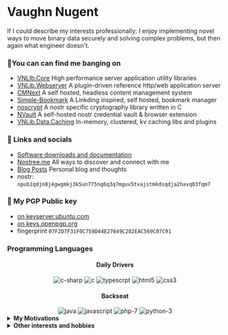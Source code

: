 # Vaughn Nugent
If I could describe my interests professionally: I enjoy implementing novel ways to move binary data securely and solving complex problems, but then again what engineer doesn't.  

### 🔨You can can find me banging on
- [VNLIb.Core](https://github.com/VnUgE/VNLib.Core) High performance server application utility libraries
- [VNLib.Webserver](https://github.com/VnUgE/VNLib.Webserver) A plugin-driven reference http/web application server
- [CMNext](https://github.com/VnUgE/CMNext) A self hosted, headless content management system
- [Simple-Bookmark](https://github.com/VnUgE/Simple-Bookmark) A Linkding inspired, self hosted, bookmark manager
- [noscrypt](https://github.com/VnUgE/noscrypt) A nostr specific cryptography library written in C
- [NVault](https://github.com/VnUgE/NVault) A self-hosted nostr credential vault & browser extension
- [VNLib.Data.Caching](https://github.com/VnUgE/VNLib.Data.Caching) In-memory, clustered, kv caching libs and plugins

### 🔗 Links and socials
- [Software downloads and documentation](https://www.vaughnnugent.com/resources/software)
- [Nostree.me](https://nostree.me/ChipTuner@vaughnnugent.com) All ways to discover and connect with me
- [Blog Posts](https://www.vaughnnugent.com/blog) Personal blog and thoughts
- nostr: `npub1qdjn8j4gwgmkj3k5un775nq6q3q7mguv5tvajstmkdsqdja2havq03fqm7`
### 🔑 My PGP Public key
- [on keyserver.ubuntu.com](https://keyserver.ubuntu.com/pks/lookup?search=07F2D7F31F0C759D44E27649C282EAC569C07C91&fingerprint=on&op=index)
- [on keys.openpgp.org](https://keys.openpgp.org/search?q=07F2D7F31F0C759D44E27649C282EAC569C07C91)
- fingerprint `07F2D7F31F0C759D44E27649C282EAC569C07C91`

### Programming Languages
<h4 align="center"> Daily Drivers</h4>
<div align="center">
<img src="https://img.shields.io/badge/c%23-%23239120.svg?style=for-the-badge&logo=csharp&logoColor=white" alt="c-sharp" />

<img src="https://img.shields.io/badge/c-%2300599C.svg?style=for-the-badge&logo=c&logoColor=white" alt="c" />

<img src="https://img.shields.io/badge/typescript-%23007ACC.svg?style=for-the-badge&logo=typescript&logoColor=white" alt="typescrpt" />

<img src="https://img.shields.io/badge/html5-%23E34F26.svg?style=for-the-badge&logo=html5&logoColor=white" alt="html5" />

<img src="https://img.shields.io/badge/css3-%231572B6.svg?style=for-the-badge&logo=css3&logoColor=white" alt="css3" />
</div>
<h4 align="center"> Backseat</h4>
<div align="center">
<img src="https://img.shields.io/badge/java-%23ED8B00.svg?style=for-the-badge&logo=openjdk&logoColor=white" alt="java" />

<img src="https://img.shields.io/badge/javascript-%23323330.svg?style=for-the-badge&logo=javascript&logoColor=%23F7DF1E" alt="javascript" />

<img src="https://img.shields.io/badge/php-%23777BB4.svg?style=for-the-badge&logo=php&logoColor=white" alt="php-7" />

<img src="https://img.shields.io/badge/python-3670A0?style=for-the-badge&logo=python&logoColor=ffdd54" alt="python-3" />
</div>

<details>
<summary><b>My Motivations</b></summary>
<ul>
<li>Performance - I like my stuff fast, as fast as possible </li>
<li>Self hosted - I care about empowering DIY and a decentralized internet.</li>
<li>Open source - I want to verify and understand what code is being executed.</li>
<li>Internet privacy - Just because your trunk is locked you shouldn't be forced to open it. </li> 
<li>OSS security - modern application security features should not be restricted to enterprise software.</li>
<li>General Home Lab - While an expensive hobby, I like that I only need to rely on myself, my ISPs, and electricity to share my work and my voice with the online world.</li>
</ul>
</details>

<details>
<summary><b>Other interests and hobbies</b></summary>
<ul>
<li>Automotive - The past 7 years have been spent professionally in the automotive performance field. My specialty was in diesel engine calibration engineering.</li>
<li>Home server lab - With self hosting comes a "datacenter" to support it. I enjoy building enterprise-ish networking/hosting solutions.</li>
<li>Home electronics lab - I often like tinkering with small electronics and designing PCBs as well as collecting professional lab equipment. I still need a decent logic analyzer if you have one!)</li>
</ul>
</details>